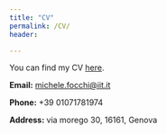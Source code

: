```yaml
---
title: "CV"
permalink: /CV/
header:

---
```


You can find my CV [here](https://www.dropbox.com/s/nxmyh6t8zxq1wv1/cv.pdf).

**Email:** michele.focchi@iit.it

**Phone:** +39 01071781974

**Address:** via morego 30, 16161, Genova






